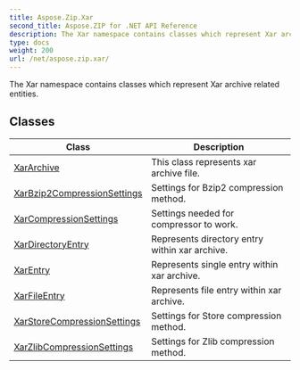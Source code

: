 ```yaml
---
title: Aspose.Zip.Xar
second_title: Aspose.ZIP for .NET API Reference
description: The Xar namespace contains classes which represent Xar archive related entities
type: docs
weight: 200
url: /net/aspose.zip.xar/
---
```

The Xar namespace contains classes which represent Xar archive related entities.

## Classes

| Class | Description |
| --- | --- |
| [XarArchive](./xararchive/) | This class represents xar archive file. |
| [XarBzip2CompressionSettings](./xarbzip2compressionsettings/) | Settings for Bzip2 compression method. |
| [XarCompressionSettings](./xarcompressionsettings/) | Settings needed for compressor to work. |
| [XarDirectoryEntry](./xardirectoryentry/) | Represents directory entry within xar archive. |
| [XarEntry](./xarentry/) | Represents single entry within xar archive. |
| [XarFileEntry](./xarfileentry/) | Represents file entry within xar archive. |
| [XarStoreCompressionSettings](./xarstorecompressionsettings/) | Settings for Store compression method. |
| [XarZlibCompressionSettings](./xarzlibcompressionsettings/) | Settings for Zlib compression method. |


